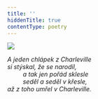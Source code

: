 ```yaml
---
title: ''
hiddenTitle: true
contentType: poetry
---
```


<section>

![](../Images/037.jpg)

_A jeden chlápek z Charleville  
si stýskal, že se narodil,  
         a tak jen pořád sklesle  
         seděl a seděl v křesle,  
až z toho umřel v Charleville._

</section>
